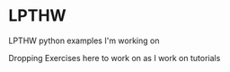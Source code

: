 # LPTHW
LPTHW python examples I'm working on 

Dropping Exercises here to work on as I work on tutorials
